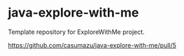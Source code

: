 # java-explore-with-me
Template repository for ExploreWithMe project.

https://github.com/casumazu/java-explore-with-me/pull/5
